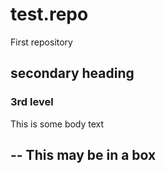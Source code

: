 # test.repo
First repository

## secondary heading

### 3rd level

This is some body text

--
This may be in a box
--
